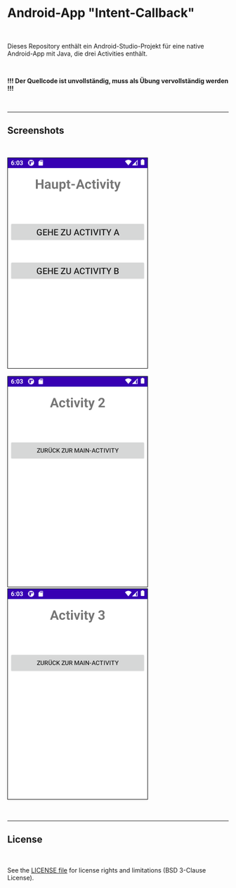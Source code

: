 # Android-App "Intent-Callback" #

<br>

Dieses Repository enthält ein Android-Studio-Projekt für eine native Android-App mit Java, die
drei Activities enthält.

<br>

**!!! Der Quellcode ist unvollständig, muss als Übung vervollständig werden !!!**

<br>

----

## Screenshots ##

<br>

![Screenshot 1](screenshot_1.png)

![Screenshot 1](screenshot_2.png) &nbsp;&nbsp;  ![Screenshot 3](screenshot_3.png)

<br>

----

## License ##

<br>

See the [LICENSE file](LICENSE.md) for license rights and limitations (BSD 3-Clause License).

<br>
